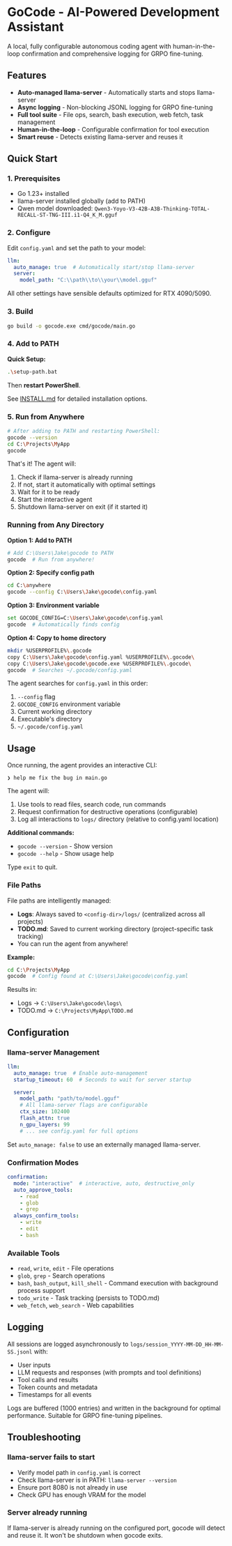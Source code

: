 # GoCode - AI-Powered Development Assistant

A local, fully configurable autonomous coding agent with human-in-the-loop confirmation and comprehensive logging for GRPO fine-tuning.

## Features

- **Auto-managed llama-server** - Automatically starts and stops llama-server
- **Async logging** - Non-blocking JSONL logging for GRPO fine-tuning
- **Full tool suite** - File ops, search, bash execution, web fetch, task management
- **Human-in-the-loop** - Configurable confirmation for tool execution
- **Smart reuse** - Detects existing llama-server and reuses it

## Quick Start

### 1. Prerequisites

- Go 1.23+ installed
- llama-server installed globally (add to PATH)
- Qwen model downloaded: `Qwen3-Yoyo-V3-42B-A3B-Thinking-TOTAL-RECALL-ST-TNG-III.i1-Q4_K_M.gguf`

### 2. Configure

Edit `config.yaml` and set the path to your model:

```yaml
llm:
  auto_manage: true  # Automatically start/stop llama-server
  server:
    model_path: "C:\\path\\to\\your\\model.gguf"
```

All other settings have sensible defaults optimized for RTX 4090/5090.

### 3. Build

```bash
go build -o gocode.exe cmd/gocode/main.go
```

### 4. Add to PATH

**Quick Setup:**
```bash
.\setup-path.bat
```
Then **restart PowerShell**.

See [INSTALL.md](INSTALL.md) for detailed installation options.

### 5. Run from Anywhere

```bash
# After adding to PATH and restarting PowerShell:
gocode --version
cd C:\Projects\MyApp
gocode
```

That's it! The agent will:
1. Check if llama-server is already running
2. If not, start it automatically with optimal settings
3. Wait for it to be ready
4. Start the interactive agent
5. Shutdown llama-server on exit (if it started it)

### Running from Any Directory

**Option 1: Add to PATH**
```bash
# Add C:\Users\Jake\gocode to PATH
gocode  # Run from anywhere!
```

**Option 2: Specify config path**
```bash
cd C:\anywhere
gocode --config C:\Users\Jake\gocode\config.yaml
```

**Option 3: Environment variable**
```bash
set GOCODE_CONFIG=C:\Users\Jake\gocode\config.yaml
gocode  # Automatically finds config
```

**Option 4: Copy to home directory**
```bash
mkdir %USERPROFILE%\.gocode
copy C:\Users\Jake\gocode\config.yaml %USERPROFILE%\.gocode\
copy C:\Users\Jake\gocode\gocode.exe %USERPROFILE%\.gocode\
gocode  # Searches ~/.gocode/config.yaml
```

The agent searches for `config.yaml` in this order:
1. `--config` flag
2. `GOCODE_CONFIG` environment variable
3. Current working directory
4. Executable's directory
5. `~/.gocode/config.yaml`

## Usage

Once running, the agent provides an interactive CLI:

```
❯ help me fix the bug in main.go
```

The agent will:
1. Use tools to read files, search code, run commands
2. Request confirmation for destructive operations (configurable)
3. Log all interactions to `logs/` directory (relative to config.yaml location)

**Additional commands:**
- `gocode --version` - Show version
- `gocode --help` - Show usage help

Type `exit` to quit.

### File Paths

File paths are intelligently managed:
- **Logs**: Always saved to `<config-dir>/logs/` (centralized across all projects)
- **TODO.md**: Saved to current working directory (project-specific task tracking)
- You can run the agent from anywhere!

**Example:**
```bash
cd C:\Projects\MyApp
gocode  # Config found at C:\Users\Jake\gocode\config.yaml
```
Results in:
- Logs → `C:\Users\Jake\gocode\logs\`
- TODO.md → `C:\Projects\MyApp\TODO.md`

## Configuration

### llama-server Management

```yaml
llm:
  auto_manage: true  # Enable auto-management
  startup_timeout: 60  # Seconds to wait for server startup

  server:
    model_path: "path/to/model.gguf"
    # All llama-server flags are configurable
    ctx_size: 102400
    flash_attn: true
    n_gpu_layers: 99
    # ... see config.yaml for full options
```

Set `auto_manage: false` to use an externally managed llama-server.

### Confirmation Modes

```yaml
confirmation:
  mode: "interactive"  # interactive, auto, destructive_only
  auto_approve_tools:
    - read
    - glob
    - grep
  always_confirm_tools:
    - write
    - edit
    - bash
```

### Available Tools

- `read`, `write`, `edit` - File operations
- `glob`, `grep` - Search operations
- `bash`, `bash_output`, `kill_shell` - Command execution with background process support
- `todo_write` - Task tracking (persists to TODO.md)
- `web_fetch`, `web_search` - Web capabilities

## Logging

All sessions are logged asynchronously to `logs/session_YYYY-MM-DD_HH-MM-SS.jsonl` with:
- User inputs
- LLM requests and responses (with prompts and tool definitions)
- Tool calls and results
- Token counts and metadata
- Timestamps for all events

Logs are buffered (1000 entries) and written in the background for optimal performance. Suitable for GRPO fine-tuning pipelines.

## Troubleshooting

### llama-server fails to start

- Verify model path in `config.yaml` is correct
- Check llama-server is in PATH: `llama-server --version`
- Ensure port 8080 is not already in use
- Check GPU has enough VRAM for the model

### Server already running

If llama-server is already running on the configured port, gocode will detect and reuse it. It won't be shutdown when gocode exits.

